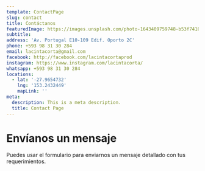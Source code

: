 ```yaml
---
template: ContactPage
slug: contact
title: Contáctanos
featuredImage: https://images.unsplash.com/photo-1643409759748-b53f74108370?ixlib=rb-4.0.3&ixid=MnwxMjA3fDB8MHxwaG90by1wYWdlfHx8fGVufDB8fHx8&auto=format&fit=crop&w=1674&q=80
subtitle:
address: 'Av. Portugal E10-109 Edif. Oporto 2C'
phone: +593 98 31 30 284
email: lacintacorta@gmail.com
facebook: http://facebook.com/lacintacortaprod
instagram: https://www.instagram.com/lacintacorta/
whatsapp: +593 98 31 30 284
locations:
  - lat: '-27.9654732'
    lng: '153.2432449'
    mapLink: ''
meta:
  description: This is a meta description.
  title: Contact Page
---
```


# Envíanos un mensaje

Puedes usar el formulario para enviarnos un mensaje detallado con tus requerimientos.
